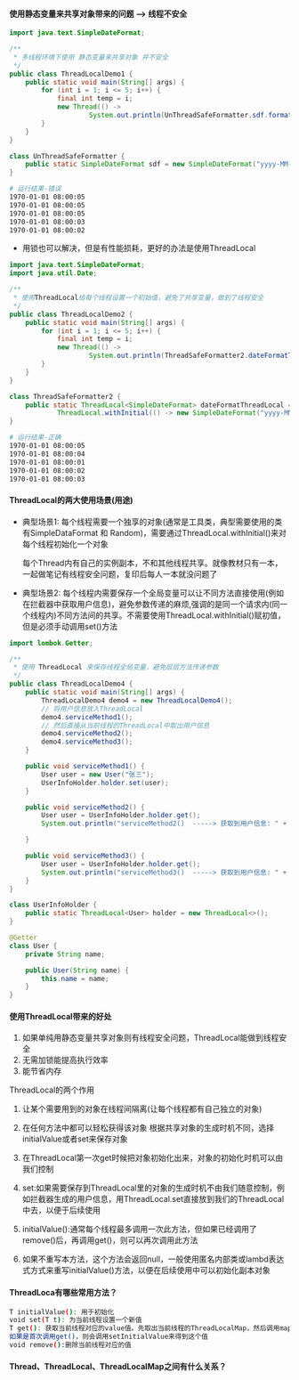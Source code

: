 #### 使用静态变量来共享对象带来的问题  --> 线程不安全

```java
import java.text.SimpleDateFormat;

/**
 * 多线程环境下使用 静态变量来共享对象 并不安全
 */
public class ThreadLocalDemo1 {
    public static void main(String[] args) {
        for (int i = 1; i <= 5; i++) {
            final int temp = i;
            new Thread(() ->
                    System.out.println(UnThreadSafeFormatter.sdf.format(temp * 1000))).start();
        }
    }
}

class UnThreadSafeFormatter {
    public static SimpleDateFormat sdf = new SimpleDateFormat("yyyy-MM-dd hh:mm:ss");
}
```

```bash
# 运行结果-错误
1970-01-01 08:00:05
1970-01-01 08:00:05
1970-01-01 08:00:05
1970-01-01 08:00:03
1970-01-01 08:00:02
```

* 用锁也可以解决，但是有性能损耗，更好的办法是使用ThreadLocal

```java
import java.text.SimpleDateFormat;
import java.util.Date;

/**
 * 使用ThreadLocal给每个线程设置一个初始值，避免了共享变量，做到了线程安全
 */
public class ThreadLocalDemo2 {
    public static void main(String[] args) {
        for (int i = 1; i <= 5; i++) {
            final int temp = i;
            new Thread(() ->
                    System.out.println(ThreadSafeFormatter2.dateFormatThreadLocal.get().format(new Date(temp * 1000)))).start();
        }
    }
}

class ThreadSafeFormatter2 {
    public static ThreadLocal<SimpleDateFormat> dateFormatThreadLocal =
            ThreadLocal.withInitial(() -> new SimpleDateFormat("yyyy-MM-dd hh:mm:ss"));
}
```

```bash
# 运行结果-正确
1970-01-01 08:00:05
1970-01-01 08:00:04
1970-01-01 08:00:01
1970-01-01 08:00:02
1970-01-01 08:00:03
```

#### ThreadLocal的两大使用场景(用途)

* 典型场景1: 每个线程需要一个独享的对象(通常是工具类，典型需要使用的类有SimpleDataFormat 和 Random)，需要通过ThreadLocal.withInitial()来对每个线程初始化一个对象

  每个Thread内有自己的实例副本，不和其他线程共享。就像教材只有一本，一起做笔记有线程安全问题，复印后每人一本就没问题了

* 典型场景2: 每个线程内需要保存一个全局变量可以让不同方法直接使用(例如在拦截器中获取用户信息)，避免参数传递的麻烦,强调的是同一个请求内(同一个线程内)不同方法间的共享。不需要使用ThreadLocal.withInitial()赋初值，但是必须手动调用set()方法

```java
import lombok.Getter;

/**
 * 使用 ThreadLocal 来保存线程全局变量，避免层层方法传递参数
 */
public class ThreadLocalDemo4 {
    public static void main(String[] args) {
        ThreadLocalDemo4 demo4 = new ThreadLocalDemo4();
        // 将用户信息放入ThreadLocal
        demo4.serviceMethod1();
        // 然后直接从当前线程的ThreadLocal中取出用户信息
        demo4.serviceMethod2();
        demo4.serviceMethod3();
    }

    public void serviceMethod1() {
        User user = new User("张三");
        UserInfoHolder.holder.set(user);
    }

    public void serviceMethod2() {
        User user = UserInfoHolder.holder.get();
        System.out.println("serviceMethod2()  -----> 获取到用户信息: " + user.getName());

    }

    public void serviceMethod3() {
        User user = UserInfoHolder.holder.get();
        System.out.println("serviceMethod3()  -----> 获取到用户信息: " + user.getName());
    }
}

class UserInfoHolder {
    public static ThreadLocal<User> holder = new ThreadLocal<>();
}

@Getter
class User {
    private String name;

    public User(String name) {
        this.name = name;
    }
}
```

#### 使用ThreadLocal带来的好处

1. 如果单纯用静态变量共享对象则有线程安全问题，ThreadLocal能做到线程安全
2. 无需加锁能提高执行效率
3. 能节省内存

ThreadLocal的两个作用
1. 让某个需要用到的对象在线程间隔离(让每个线程都有自己独立的对象)
2. 在任何方法中都可以轻松获得该对象
根据共享对象的生成时机不同，选择initialValue或者set来保存对象

1. 在ThreadLocal第一次get时候把对象初始化出来，对象的初始化时机可以由我们控制
2. set:如果需要保存到ThreadLocal里的对象的生成时机不由我们随意控制，例如拦截器生成的用户信息，用ThreadLocal.set直接放到我们的ThreadLocal中去，以便于后续使用
3. initialValue():通常每个线程最多调用一次此方法，但如果已经调用了remove()后，再调用get()，则可以再次调用此方法
4. 如果不重写本方法，这个方法会返回null，一般使用匿名内部类或lambd表达式方式来重写initialValue()方法，以便在后续使用中可以初始化副本对象

#### ThreadLoca有哪些常用方法？

```bash
T initialValue(): 用于初始化
void set(T t): 为当前线程设置一个新值
T get(): 获取当前线程对应的value值。先取出当前线程的ThreadLocalMap，然后调用map.getEntry方法，根据当前的  
如果是首次调用get()，则会调用setInitialValue来得到这个值
void remove():删除当前线程对应的值
```





#### Thread、ThreadLocal、ThreadLocalMap之间有什么关系？

